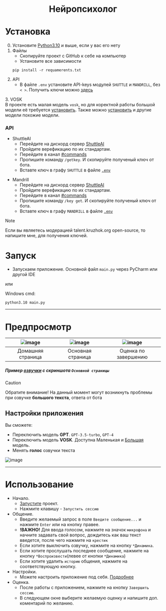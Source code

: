 <h1 align="center"> 
  Нейропсихолог
</h1>


# Установка
0. Установите [Python3.10](https://www.python.org/ftp/python/3.10.0/python-3.10.0-amd64.exe]) и выше, если у вас его нету
1. Файлы
   - Скопируйте проект с GitHub к себе на компьютер
   - Установите все зависимости
    ```
    pip install -r requamerents.txt
    ```
2. API
   - В файле `.env` установите API-keys модулей `SHUTTLE` и `MANDRILL`, без `< >`. Получить ключи можно [здесь](#API)

[//]: # (VOSK)
3. VOSK\
   В проекте есть малая модель `vosk`, но для коректной работы большой модели её требуется [установить](https://alphacephei.com/vosk/models/vosk-model-ru-0.10.zip).
   Также можно [установить](https://alphacephei.com/vosk/models) и другие модели похожие модели.

[//]: # (API)
### API
- ShuttleAI
   - Перейдите на дискорд сервер [ShuttleAI](https://discord.gg/a6CpU7tG)
   - Пройдите верефикацию по их стандартам.
   - Перейдите в канал [#commands](https://discord.com/channels/1152262611291869237/1152270639672086599)
   - Пропишите команду ```/getkey```. И скопируйте полученый ключ от бота.
   - Вставте ключ в графу `SHUTTLE` в файле [`.env`](.env)

+ Mandrill
   - Перейдите на дискорд сервер [ShuttleAI](https://discord.gg/SM38TEf8)
   - Пройдите верефикацию по их стандартам.
   - Перейдите в канал [#commands](https://discord.com/channels/1158163844959571989/1177105424303013970)
   - Пропишите команду ```/key get```. И скопируйте полученый ключ от бота.
   - Вставте ключ в графу `MANDRILL` в файле [`.env`](.env)
> [!NOTE]
> Если вы являетесь модерацией talent.kruzhok.org open-source, то напишите мне, для получения ключей.

[//]: # (START)
# Запуск
  - Запускаем приложение. Основной файл `main.py` через
  PyCharm или другой IDE

или

Windows cmd:
```
python3.10 main.py
```
___
# Предпросмотр
| ![image](https://github.com/RRozi/NeuroPsychologist/assets/111123403/586b4102-a148-406e-83f5-a2b8f16c2dab) | ![image](https://github.com/RRozi/NeuroPsychologist/assets/111123403/ffe2588b-7769-44f4-8eaf-41ebda3ff0d3) | ![image](https://github.com/RRozi/NeuroPsychologist/assets/111123403/2666481a-3f1f-4fc1-a767-700ce1b72520)|
|:--------------------------:|:--------------------------:|:--------------------------:
|     Домашняя страница     |      Основная страница    |      Оценка по завершению    |
##### Пример [озвучки](https://drive.google.com/file/d/1HvA810jcJnC3Tf7ikf-NGe4NhGl-icE_/view?usp=sharing) с скриншота `Основной страницы`
> [!CAUTION]
> Обратите внимание! На данный момент могут возникнуть проблемы при озвучке **большого текста**, ответа от бота

[//]: # (SETTINGS)
## Настройки приложения
Вы сможете:
 - Переключить модель **GPT**. `GPT-3.5-turbo`, `GPT-4`
 - Переключить модель **VOSK**. Доступна Маленькая и [Большая](#VOSK) модель.
 - Менять **голос** озвучки текста

![image](https://github.com/RRozi/NeuroPsychologist/assets/111123403/f77b70a6-9b62-497f-89a3-13877c0bf330)

___
# Использование
- Начало.
  - [Запустите](#запуск) проект.
  - Нажмите клавишу - `Запустить сессию`
- Общение.
  - Введите желаемый запрос в поле `Введите сообщение...` и нажмите `Enter` или на кнопку правее.
  - **!ВАЖНО!** Для ввода голосом, нажмите на значок `микрофона` и начните задавать свой вопрос, дождитесь как ваш текст введется, после чего нажмите на `крестик`
  - Если хотите выключить озвучку, нажмите на кнопку `*Динамика`.
  - Если хотите прослушать последнее сообщение, нажмите на кнопку `*Воспроизвести`(левее от кнопки `*Динамика`)
  - Если хотите удалить `историю` общения, нажмите на соответствующую кнопку.
- Настройки.
   - Можете настроить приложение под себя. [Подробнее](#SETTINGS)
- Оценка.
   - После работы с приложением, нажмите на кнопку `Завершить сессию`.
   - В следующем окне выберите желаемую оценку и напишите доп. коментарий по желанию.





